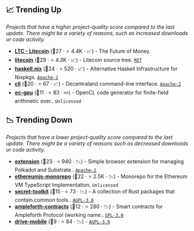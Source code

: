 ## 📈 Trending Up

_Projects that have a higher project-quality score compared to the last update. There might be a variety of reasons, such as increased downloads or code activity._

- <b><a href="https://github.com/litecoin-project">LTC - Litecoin</a></b> (🥈27 ·  ⭐ 4.4K · 📈) - The Future of Money.
- <b><a href="https://github.com/litecoin-project/litecoin">litecoin</a></b> (🥇29 ·  ⭐ 4.3K · 📈) - Litecoin source tree. <code><a href="http://bit.ly/34MBwT8">MIT</a></code>
- <b><a href="https://github.com/input-output-hk/haskell.nix">haskell.nix</a></b> (🥇24 ·  ⭐ 520 · 📈) - Alternative Haskell Infrastructure for Nixpkgs. <code><a href="http://bit.ly/3nYMfla">Apache-2</a></code>
- <b><a href="https://github.com/decentraland/cli">cli</a></b> (🥈20 ·  ⭐ 67 · 📈) - Decentraland command-line interface. <code><a href="http://bit.ly/3nYMfla">Apache-2</a></code>
- <b><a href="https://github.com/filecoin-project/ec-gpu">ec-gpu</a></b> (🥉11 ·  ⭐ 83 · 💤) - OpenCL code generator for finite-field arithmetic over.. <code>Unlicensed</code>

## 📉 Trending Down

_Projects that have a lower project-quality score compared to the last update. There might be a variety of reasons such as decreased downloads or code activity._

- <b><a href="https://github.com/polkadot-js/extension">extension</a></b> (🥇23 ·  ⭐ 940 · 📉) - Simple browser extension for managing Polkadot and Substrate.. <code><a href="http://bit.ly/3nYMfla">Apache-2</a></code>
- <b><a href="https://github.com/ethereumjs/ethereumjs-monorepo">ethereumjs-monorepo</a></b> (🥇22 ·  ⭐ 2.5K · 📉) - Monorepo for the Ethereum VM TypeScript Implementation. <code>Unlicensed</code>
- <b><a href="https://github.com/scrtlabs/secret-toolkit">secret-toolkit</a></b> (🥈15 ·  ⭐ 73 · 📉) - A collection of Rust packages that contain common tools.. <code><a href="http://bit.ly/3pwmjO5">AGPL-3.0</a></code>
- <b><a href="https://github.com/ampleforth/ampleforth-contracts">ampleforth-contracts</a></b> (🥉12 ·  ⭐ 280 · 📉) - Smart contracts for Ampleforth Protocol (working name.. <code><a href="http://bit.ly/2M0xdwT">GPL-3.0</a></code>
- <b><a href="https://github.com/internxt/drive-mobile">drive-mobile</a></b> (🥉9 ·  ⭐ 84 · 📉) -  <code><a href="http://bit.ly/3pwmjO5">AGPL-3.0</a></code>

